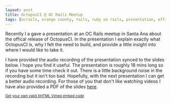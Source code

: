 ```yaml
---
layout: post
title: OctopusCI @ OC Rails Meetup
tags: [ocrails, orange county, rails, ruby on rails, presentation, official release]
---
```


Recently I a gave a presentation at an OC Rails meetup in Santa Ana about the offical release
of OctopusCI. In the presentation I explain exactly what OctopusCI is, why I felt the need to
build, and provide a little insight into where I would like to take it.

I have provided the audio recording of the presentation synced to the slides below. I hope you
find it useful. The presentation is roughly 18 mins long so if you have some time check it out.
There is a little background noise in the recording but it isn't too bad. Hopefully, with the
next presentation I can get a better audio recording. For those of you that don't like watching
videos I have also provided a PDF of the slides [here](/files/official_release_presentation.pdf).

<div class="flex-video widescreen vimeo">
  <object type="application/x-shockwave-flash" style="" data="http://vimeo.com/moogaloop.swf?clip_id=33183127&amp;server=vimeo.com&amp;show_title=0&amp;show_byline=0&amp;show_portrait=0&amp;color=ff9933&amp;fullscreen=1" allowfullscreen="true" allowscriptaccess="always">
  <param name="movie" value="http://vimeo.com/moogaloop.swf?clip_id=33183127&amp;server=vimeo.com&amp;show_title=0&amp;show_byline=0&amp;show_portrait=0&amp;color=ff9933&amp;fullscreen=1" allowfullscreen="true" allowscriptaccess="always" />
  </object>
</div>
<div style="font-size: 0.8em"><a href="http://www.tools4noobs.com/online_tools/vimeo_xhtml/">Get your own valid XHTML Vimeo embed code</a></div>
